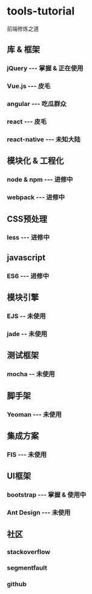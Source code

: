 # tools-tutorial
前端修炼之道

## 库 & 框架

### jQuery --- 掌握 & 正在使用

### Vue.js --- 皮毛

### angular --- 吃瓜群众

### react --- 皮毛

### react-native --- 未知大陆

## 模块化 & 工程化

### node & npm --- 进修中

### webpack --- 进修中

## CSS预处理

### less --- 进修中

## javascript

### ES6 --- 进修中

## 模块引擎

### EJS -- 未使用

### jade -- 未使用

## 测试框架

### mocha -- 未使用

## 脚手架

### Yeoman --- 未使用

## 集成方案

### FIS --- 未使用

## UI框架

### bootstrap --- 掌握 & 使用中

### Ant Design --- 未使用

## 社区

### stackoverflow

### segmentfault

### github

